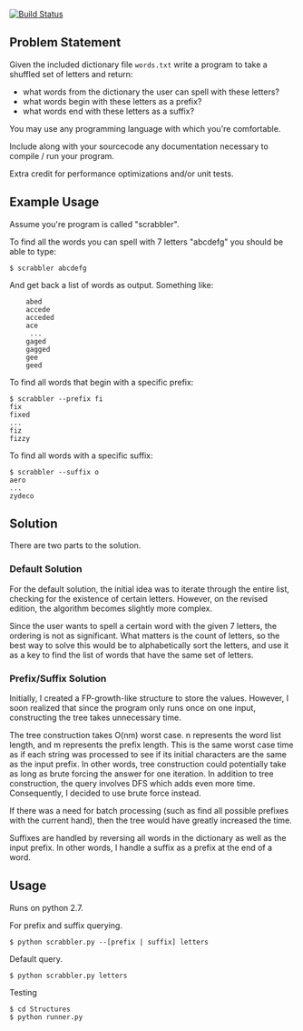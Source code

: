 [![Build Status](https://travis-ci.org/Goyatuzo/Textura_Scrabble.svg?branch=master)](https://travis-ci.org/Goyatuzo/Textura_Scrabble)

## Problem Statement

Given the included dictionary file `words.txt` write a program to take a shuffled set of letters and return:

 - what words from the dictionary the user can spell with these letters?
 - what words begin with these letters as a prefix?
 - what words end with these letters as a suffix?

You may use any programming language with which you're comfortable.  

Include along with your sourcecode any documentation necessary to compile / run your program.
 
Extra credit for performance optimizations and/or unit tests.

## Example Usage

Assume you're program is called "scrabbler".

To find all the words you can spell with 7 letters "abcdefg" you should be able to type:

    $ scrabbler abcdefg

And get back a list of words as output.  Something like:

        abed
        accede
        acceded
        ace
         ...
        gaged
        gagged
        gee
        geed

To find all words that begin with a specific prefix:

    $ scrabbler --prefix fi
    fix
    fixed
    ...
    fiz
    fizzy
    
To find all words with a specific suffix:

    $ scrabbler --suffix o
    aero
    ...
    zydeco
    
## Solution
There are two parts to the solution.

### Default Solution
For the default solution, the initial idea was to iterate through the entire list, checking for the existence of certain letters. However, on the revised edition, the algorithm becomes slightly more complex.

Since the user wants to spell a certain word with the given 7 letters, the ordering is not as significant. What matters is the count of letters, so the best way to solve this would be to alphabetically sort the letters, and use it as a key to find the list of words that have the same set of letters.

### Prefix/Suffix Solution
Initially, I created a FP-growth-like structure to store the values. However, I soon realized that since the program only runs once on one input, constructing the tree takes unnecessary time.

The tree construction takes O(nm) worst case. n represents the word list length, and m represents the prefix length. This is the same worst case time as if each string was processed to see if its initial characters are the same as the input prefix. In other words, tree construction could potentially take as long as brute forcing the answer for one iteration. In addition to tree construction, the query involves DFS which adds even more time. Consequently, I decided to use brute force instead.

If there was a need for batch processing (such as find all possible prefixes with the current hand), then the tree would have greatly increased the time.

Suffixes are handled by reversing all words in the dictionary as well as the input prefix. In other words, I handle a suffix as a prefix at the end of a word.

## Usage
Runs on python 2.7.

For prefix and suffix querying.

    $ python scrabbler.py --[prefix | suffix] letters

Default query.

    $ python scrabbler.py letters

Testing

    $ cd Structures
    $ python runner.py
